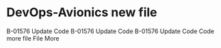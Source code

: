 # DevOps-Avionics new file
B-01576 Update Code
B-01576 Update Code
B-01576 Update Code
Code
more
file
File
More
